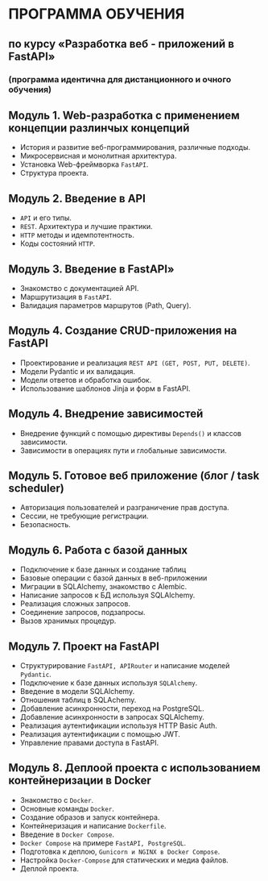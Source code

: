 # ПРОГРАММА ОБУЧЕНИЯ
## по курсу «Разработка веб - приложений в FastAPI»
### (программа идентична для дистанционного и очного обучения)

## Модуль 1. Web-разработка с применением концепции разлинчых концепций  

* История и развитие веб-программирования, различные подходы.
* Микросервисная и монолитная архитектура.
* Установка Web-фреймворка `FastAPI`.
* Структура проекта.

## Модуль 2. Введение в API  

* `API` и его типы.
* `REST`. Архитектура и лучшие практики.
* `HTTP` методы и идемпотентность.
* Коды состояний `HTTP`.


## Модуль 3. Введение в  FastAPI» 

* Знакомство с документацией API.
* Маршрутизация в `FastAPI`.
* Валидация параметров маршрутов (Path, Query).

## Модуль 4. Создание CRUD-приложения на FastAPI 

* Проектирование и реализация `REST API (GET, POST, PUT, DELETE)`.
* Модели Pydantic и их валидация.
* Модели ответов и обработка ошибок.
* Использование шаблонов Jinja и форм в FastAPI.

## Модуль 4. Внедрение зависимостей 
* Внедрение функций с помощью директивы `Depends()` и классов зависимости.
* Зависимости в операциях пути и глобальные зависимости.

## Модуль 5. Готовое веб приложение (блог / task scheduler)  
* Авторизация пользователей и разграничение прав доступа.
* Сессии, не требующие регистрации.
* Безопасность.


## Модуль 6. Работа с базой данных
* Подключение к базе данных и создание таблиц
* Базовые операции с базой данных в веб-приложении
* Миграции в SQLAlchemy, знакомство с Alembic.
* Написание запросов к БД используя SQLAlchemy.
* Реализация сложных запросов.
* Соединение запросов, подзапросы.
* Вызов хранимых процедур.

## Модуль 7. Проект на FastAPI

* Структурирование `FastAPI, APIRouter` и написание моделей `Pydantic`.
* Подключение к базе данных используя `SQLAlchemy`.
* Введение в модели SQLAlchemy.
* Отношения таблиц в SQLAchemy.
* Добавление асинхронности, переход на PostgreSQL.
* Добавление асинхронности в запросах SQLAlchemy.
* Реализация аутентификации используя HTTP Basic Auth.
* Реализация аутентификации с помощью JWT.
* Управление правами доступа в FastAPI.



## Модуль 8. Деплоой проекта с использованием контейнеризации в Docker

* Знакомство с `Docker`.
* Основные команды `Docker`.
* Создание образов и запуск контейнера.
* Контейнеризация и написание `Dockerfile`.
* Введение в `Docker Compose`.
* `Docker Compose` на примере `FastAPI, PostgreSQL`.
* Подготовка к деплою, `Gunicorn и NGINX в Docker Compose`.
* Настройка `Docker-Compose` для статических и медиа файлов.
* Деплой проекта.
